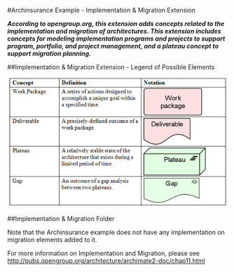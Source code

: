 #Archinsurance Example - Implementation & Migration Extension

***According to opengroup.org, this extension adds concepts related to the implementation and migration of architectures.  This extension includes concepts for modeling implementation programs and projects to support program, portfolio, and project management, and a plateau concept to support migration planning.***


##Implementation & Migration Extension - Legend of Possible Elements

![Implementation & Migration Extension Elements](img/16a.png)


##Implementation & Migration Folder

Note that the Archinsurance example does not have any implementation on migration elements added to it.

For more information on Implementation and Migration, please see <http://pubs.opengroup.org/architecture/archimate2-doc/chap11.html>

